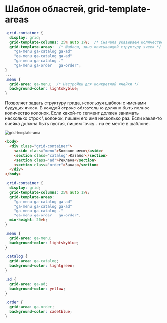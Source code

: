 # Шаблон областей, grid-template-areas

```css
.grid-container {
  display: grid;
  grid-template-columns: 25% auto 15%;  /* Сначала указываем количество колонок */
  grid-template-areas:  /* Шаблон, явно описывающий структуру ячеек */
    "ga-menu ga-catalog ga-ad"
    "ga-menu ga-catalog ga-ad"
    "ga-menu ga-catalog ."
    "ga-menu ga-order   ga-order";
}
...
.menu {
  grid-area: ga-menu;  /* Настройки для конкретной ячейки */
  background-color: lightskyblue;
}
```

Позволяет задать структуру грида, используя шаблон с именами будущих ячеек. В каждой строке обязательно должно быть полное количество колонок. Если какой-то сегмент должен занимать несколько строк \ колонок, пишем его имя несколько раз. Если какая-то ячейка должна быть пустая, пишем точку `.` на ее месте в шаблоне.

<img src="img/grid-template-areas.png" alt="grid-template-area" style="zoom:80%;" />

```html
<body>
  <div class="grid-container">
    <aside class="menu">Боковое меню</aside>
    <section class="catalog">Каталог</section>
    <section class="ad">Реклама</section>
    <section class="order">Заказ</section>
  </div>
</body>
```

```css
.grid-container {
  display: grid;
  grid-template-columns: 25% auto 15%;
  grid-template-areas:
    "ga-menu ga-catalog ga-ad"
    "ga-menu ga-catalog ga-ad"
    "ga-menu ga-catalog ."
    "ga-menu ga-order   ga-order";
  min-height: 20vh;
}

.menu {
  grid-area: ga-menu;
  background-color: lightskyblue;
}

.catalog {
  grid-area: ga-catalog;
  background-color: lightgreen;
}

.ad {
  grid-area: ga-ad;
  background-color: yellow;
}

.order {
  grid-area: ga-order;
  background-color: cadetblue;
}
```
